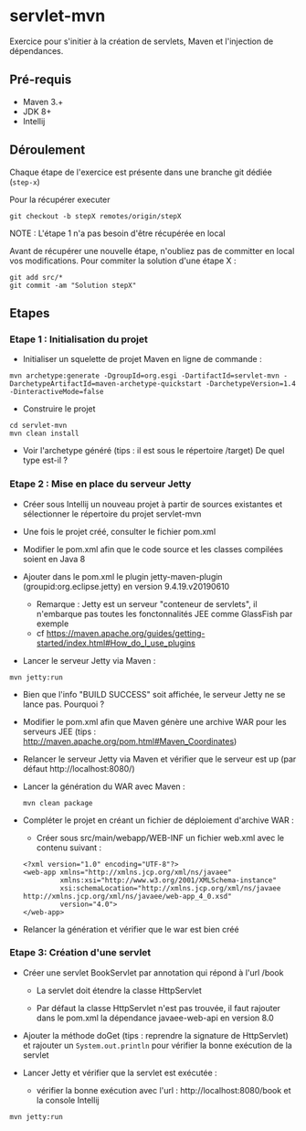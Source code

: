 # servlet-mvn

Exercice pour s'initier à la création de servlets, Maven et l'injection de dépendances.

## Pré-requis

- Maven 3.+
- JDK 8+
- Intellij


## Déroulement

Chaque étape de l'exercice est présente dans une branche git dédiée (`step-x`) 



Pour la récupérer  executer
```
git checkout -b stepX remotes/origin/stepX
``` 

NOTE : L'étape 1 n'a pas besoin d'être récupérée en local

Avant de récupérer une nouvelle étape, n'oubliez pas de committer en local vos modifications. Pour commiter la solution d'une étape X :

```
git add src/*
git commit -am "Solution stepX"
```


## Etapes

### Etape 1 : Initialisation du projet

- Initialiser un squelette de projet Maven en ligne de commande :

```
mvn archetype:generate -DgroupId=org.esgi -DartifactId=servlet-mvn -DarchetypeArtifactId=maven-archetype-quickstart -DarchetypeVersion=1.4 -DinteractiveMode=false
```

- Construire le projet 

```
cd servlet-mvn
mvn clean install
```

 - Voir l'archetype généré (tips : il est sous le répertoire /target)
De quel type est-il ?

### Etape 2 : Mise en place du serveur Jetty

* Créer sous Intellij un nouveau projet à partir de sources existantes et sélectionner le répertoire du projet servlet-mvn


*  Une fois le projet créé, consulter le fichier pom.xml
  
* Modifier le pom.xml afin que le code source et les classes compilées soient en Java 8
  
 *  Ajouter dans le pom.xml le plugin jetty-maven-plugin (groupid:org.eclipse.jetty) en version 9.4.19.v20190610
    * Remarque : Jetty est un serveur "conteneur de servlets", il n'embarque pas toutes les fonctonnalités JEE comme GlassFish par exemple
    * cf https://maven.apache.org/guides/getting-started/index.html#How_do_I_use_plugins  
*  Lancer le serveur Jetty via Maven :
  ```
  mvn jetty:run    
  ``` 

* Bien que l'info "BUILD SUCCESS" soit affichée, le serveur Jetty ne se lance pas. Pourquoi ?
    

* Modifier le pom.xml afin que Maven génère une archive WAR pour les serveurs JEE (tips : http://maven.apache.org/pom.html#Maven_Coordinates)

* Relancer le serveur Jetty via Maven et vérifier que le serveur est up (par défaut http://localhost:8080/)

* Lancer la génération du WAR avec Maven :
  ```
  mvn clean package
  ``` 


* Compléter le projet en créant un fichier de déploiement  d'archive WAR :
    * Créer sous src/main/webapp/WEB-INF un fichier web.xml avec le contenu suivant :
    ```
    <?xml version="1.0" encoding="UTF-8"?>
    <web-app xmlns="http://xmlns.jcp.org/xml/ns/javaee"
             xmlns:xsi="http://www.w3.org/2001/XMLSchema-instance"
             xsi:schemaLocation="http://xmlns.jcp.org/xml/ns/javaee http://xmlns.jcp.org/xml/ns/javaee/web-app_4_0.xsd"
             version="4.0">
    </web-app>
    ```
* Relancer la génération et vérifier que le war est bien créé    

### Etape 3: Création d'une servlet

* Créer une servlet BookServlet par annotation qui répond à l'url /book

    * La servlet doit étendre la classe HttpServlet

    * Par défaut la classe HttpServlet n'est pas trouvée, il faut rajouter dans le pom.xml la dépendance javaee-web-api en version 8.0

* Ajouter la méthode doGet (tips : reprendre la signature de HttpServlet) et rajouter un `System.out.println` pour vérifier la bonne exécution de la servlet

* Lancer Jetty et vérifier que la servlet est exécutée :
    * vérifier la bonne exécution avec l'url : http://localhost:8080/book et la console Intellij

```
mvn jetty:run
```



